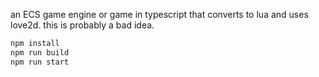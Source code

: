 an ECS game engine or game in typescript that converts to lua and uses love2d. this is probably a bad idea. 

```bash
npm install
npm run build
npm run start
```
